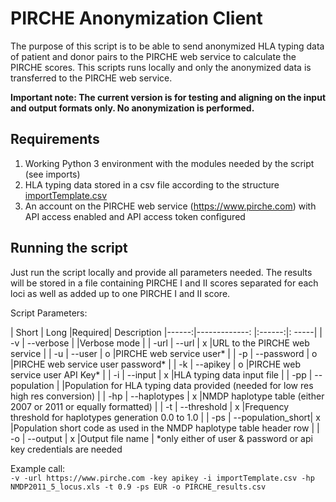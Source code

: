 # PIRCHE Anonymization Client

The purpose of this script is to be able to send anonymized HLA typing data of patient and donor pairs to the PIRCHE web service to calculate the PIRCHE scores. 
This scripts runs locally and only the anonymized data is transferred to the PIRCHE web service.

__Important note: The current version is for testing and aligning on the input and output formats only. No anonymization is performed.__ 

## Requirements
1. Working Python 3 environment with the modules needed by the script (see imports)
2. HLA typing data stored in a csv file according to the structure [importTemplate.csv](importTemplate.csv)
3. An account on the PIRCHE web service (https://www.pirche.com) with API access enabled and API access token configured

## Running the script
Just run the script locally and provide all parameters needed. The results will be stored in a file containing PIRCHE I and II scores separated for each loci as well as added up to one PIRCHE I and II score. 

Script Parameters:

| Short | Long              |Required| Description
|------:|-------------:     |:------:|:                                                                                     -----|
| -v    | --verbose         |        |Verbose mode                                                                               |
| -url  | --url             | x      |URL to the PIRCHE web service                                                              |
| -u    | --user            | o      |PIRCHE web service user*                                                                   |
| -p    | --password        | o      |PIRCHE web service user password*                                                          |
| -k    | --apikey          | o      |PIRCHE web service user API Key*                                                           |
| -i    | --input           | x      |HLA typing data input file                                                                 |
| -pp   | --population      |        |Population for HLA typing data provided (needed for low res high res conversion)           |
| -hp   | --haplotypes      | x      |NMDP haplotype table (either 2007 or 2011 or equally formatted)                            |
| -t    | --threshold       | x      |Frequency threshold for haplotypes generation 0.0 to 1.0                                   |
| -ps   | --population_short| x      |Population short code as used in the NMDP haplotype table header row                       |
| -o    | --output          | x      |Output file name                   |
*only either of user & password or api key credentials are needed

Example call:<br>
`-v -url https://www.pirche.com -key apikey -i importTemplate.csv -hp NMDP2011_5_locus.xls -t 0.9 -ps EUR -o PIRCHE_results.csv`